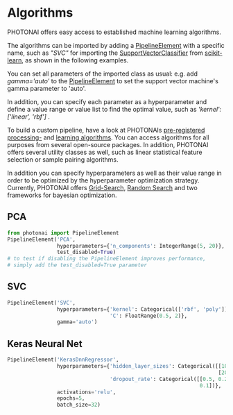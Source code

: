 # Algorithms 

PHOTONAI offers easy access to established machine learning algorithms.

The algorithms can be imported by adding a [PipelineElement](../../api/base/pipeline_element) 
with a specific name, such as _"SVC"_ for importing the [SupportVectorClassifier](
https://scikit-learn.org/stable/modules/generated/sklearn.svm.SVC.html) from 
[scikit-learn](https://scikit-learn.org/stable/), as shown in the following examples.

You can set all parameters of the imported class as usual: e.g. add _gamma='auto'_ to the 
[PipelineElement](../../api/base/pipeline_element) to set the support vector machine's 
gamma parameter to 'auto'. 

In addition, you can specify each parameter as a hyperparameter and define a value range or value list to 
find the optimal value, such as _'kernel': ['linear', 'rbf']_ . 

To build a custom pipeline, have a look at PHOTONAIs [pre-registered processing-](../../algorithms/transformers/) 
and [learning algorithms](../../algorithms/estimators/).
You can access algorithms for all purposes from several open-source packages. In addition, PHOTONAI offers
several utility classes as well, such as linear statistical feature selection or sample pairing algorithms.

In addition you can specify hyperparameters as well as their value range 
in order to be optimized by the hyperparameter optimization strategy. Currently,
PHOTONAI offers [Grid-Search](../../api/optimization/grid_search), [Random Search](
../../api/optimization/random_grid_search) and two frameworks for bayesian optimization.


## PCA
```python
from photonai import PipelineElement
PipelineElement('PCA',
                hyperparameters={'n_components': IntegerRange(5, 20)},
                test_disabled=True)
# to test if disabling the PipelineElement improves performance,
# simply add the test_disabled=True parameter
```       
## SVC
```python
PipelineElement('SVC',
                hyperparameters={'kernel': Categorical(['rbf', 'poly']),
                                 'C': FloatRange(0.5, 2)},
                gamma='auto')
```

## Keras Neural Net
```python
PipelineElement('KerasDnnRegressor',
                hyperparameters={'hidden_layer_sizes': Categorical([[10, 8, 4],
                                                                    [20, 5, 3]]),
                                 'dropout_rate': Categorical([[0.5, 0.2, 0.1],
                                                              0.1])},
                activations='relu',
                epochs=5,
                batch_size=32)
```

